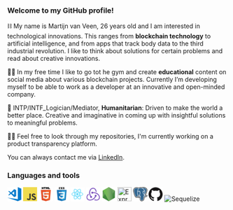 ### Welcome to my GitHub profile! ###

:chains:  My name is Martijn van Veen, 26 years old and I am interested in technological
innovations. This ranges from **blockchain technology** to artificial intelligence, and from
apps that track body data to the third industrial revolution. I like to think about solutions
for certain problems and read about creative innovations.

:man_student:  In my free time I like to go tot he gym and create **educational** content on social media about various
blockchain projects. Currently I’m developing myself to be able to work as a developer at
an innovative and open-minded company.

:butterfly:	 INTP/INTF_Logician/Mediator, **Humanitarian**: Driven to make the world a better place.
Creative and imaginative in coming up with insightful solutions to meaningful problems.

:male_detective:  Feel free to look through my repositories, I'm currently working on a product transparency platform. 

You can always contact me via [LinkedIn](https://www.linkedin.com/in/martijncvv/).


### Languages and tools ###
<img height="32" width="32" title="visual studio code" src="https://raw.githubusercontent.com/github/explore/80688e429a7d4ef2fca1e82350fe8e3517d3494d/topics/visual-studio-code/visual-studio-code.png" /> <img height="32" width="32" title="javascript" src="https://raw.githubusercontent.com/github/explore/80688e429a7d4ef2fca1e82350fe8e3517d3494d/topics/javascript/javascript.png" />
<img height="32" width="32" title="html" src="https://raw.githubusercontent.com/github/explore/80688e429a7d4ef2fca1e82350fe8e3517d3494d/topics/html/html.png" />
<img height="32" width="32" title="css" src="https://raw.githubusercontent.com/github/explore/80688e429a7d4ef2fca1e82350fe8e3517d3494d/topics/css/css.png" />
<img height="32" width="32" title="react" src="https://raw.githubusercontent.com/github/explore/80688e429a7d4ef2fca1e82350fe8e3517d3494d/topics/react/react.png" />
<img height="32" width="32" title="redux" src="https://raw.githubusercontent.com/github/explore/80688e429a7d4ef2fca1e82350fe8e3517d3494d/topics/redux/redux.png" />
<img height="32" width="32" title="nodejs" src="https://raw.githubusercontent.com/github/explore/80688e429a7d4ef2fca1e82350fe8e3517d3494d/topics/nodejs/nodejs.png" />
<img height="32" width="32" title="Express" src="https://avatars1.githubusercontent.com/u/5658226?s=200&amp;v=4" />
<img height="32" width="32" title="postgresql" src="https://raw.githubusercontent.com/github/explore/80688e429a7d4ef2fca1e82350fe8e3517d3494d/topics/postgresql/postgresql.png" /> <img height="32" width="32" title="github" src="https://raw.githubusercontent.com/github/explore/78df643247d429f6cc873026c0622819ad797942/topics/github/github.png" />
<img height="32" widht="32" title="Sequelize" src="https://avatars1.githubusercontent.com/u/3591786?s=200&amp;v=4" />

